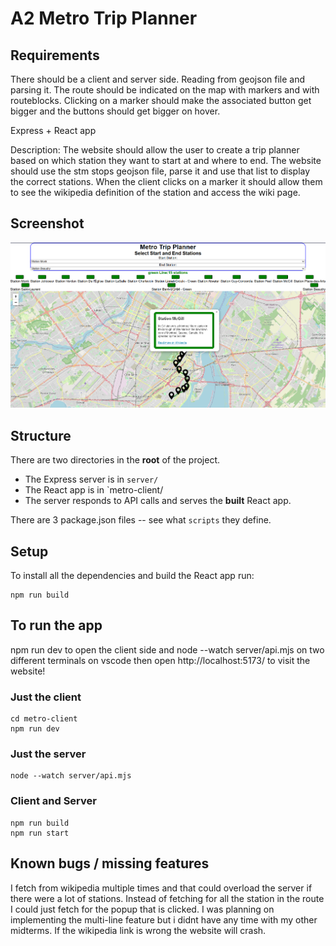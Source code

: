 # A2 Metro Trip Planner

## Requirements

There should be a client and server side. Reading from geojson file and parsing it. The route should be indicated on the map with markers and with routeblocks. Clicking on a marker should make the associated button get bigger and the buttons should get bigger on hover.

Express + React app

Description:
The website should allow the user to create a trip planner based on which station they want to start at and where to end. The website should use the stm stops geojson file, parse it and use that list to display the correct stations. When the client clicks on a marker it should allow them to see the wikipedia definition of the station and access the wiki page.

## Screenshot
![ScreenShot](AppScreen.png)

## Structure

There are two directories in the **root** of the project.

- The Express server is in `server/`
- The React app is in `metro-client/
- The server responds to API calls and serves the **built** React app.

There are 3 package.json files -- see what `scripts` they define.

## Setup

To install all the dependencies and build the React app run:

```
npm run build
```

## To run the app

npm run dev to open the client side and node --watch server/api.mjs on two different terminals on vscode then open http://localhost:5173/ to visit the website!

### Just the client

```
cd metro-client
npm run dev
```

### Just the server

```
node --watch server/api.mjs
```

### Client and Server

```
npm run build
npm run start
```

## Known bugs / missing features

I fetch from wikipedia multiple times and that could overload the server if there were a lot of stations. Instead of fetching for all the station in the route I could just fetch for the popup that is clicked.
I was planning on implementing the multi-line feature but i didnt have any time with my other midterms.
If the wikipedia link is wrong the website will crash.
